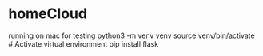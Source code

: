 # homeCloud

running on mac for testing 
python3 -m venv venv
source venv/bin/activate  # Activate virtual environment
pip install flask
